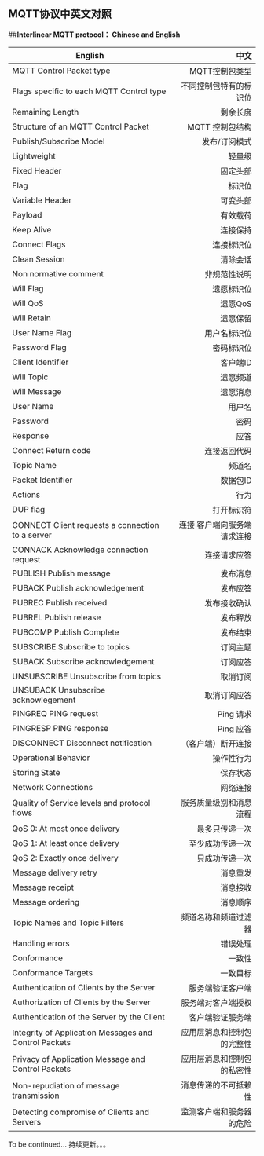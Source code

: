 ## MQTT协议中英文对照
##**Interlinear MQTT protocol： Chinese and English**

| English       | 中文   |  
| --------   | -----:  |
|  MQTT Control Packet type    | MQTT控制包类型 | 
|  Flags specific to each MQTT Control type       |   不同控制包特有的标识位  |  
| Remaining Length        |    剩余长度    | 
|Structure of an MQTT Control Packet|MQTT 控制包结构
|Publish/Subscribe Model|发布/订阅模式
|Lightweight|轻量级
|Fixed Header|固定头部
|Flag|标识位
|Variable Header|可变头部
|Payload|有效载荷
|Keep Alive|连接保持
|Connect Flags|连接标识位
|Clean Session|清除会话
|Non normative comment|非规范性说明
|Will Flag|遗愿标识位
|Will QoS|遗愿QoS
|Will Retain|遗愿保留
|User Name Flag|用户名标识位
|Password Flag|密码标识位
|Client Identifier|客户端ID
|Will Topic|遗愿频道
|Will Message|遗愿消息
|User Name|用户名
|Password|密码
|Response|应答
|Connect Return code|连接返回代码
|Topic Name|频道名
|Packet Identifier|数据包ID
|Actions|行为
|DUP flag|打开标识符
|CONNECT Client requests a connection to a server|连接 客户端向服务端请求连接
|CONNACK Acknowledge connection request|连接请求应答
|PUBLISH  Publish message|发布消息
|PUBACK  Publish acknowledgement|发布应答
|PUBREC  Publish received|发布接收确认
|PUBREL   Publish release|发布释放
|PUBCOMP Publish Complete|发布结束
|SUBSCRIBE Subscribe to topics|订阅主题
|SUBACK  Subscribe acknowledgement|订阅应答
|UNSUBSCRIBE Unsubscribe from topics|取消订阅
|UNSUBACK Unsubscribe acknowlegement|取消订阅应答
|PINGREQ  PING request|Ping 请求
|PINGRESP  PING response|Ping 应答
|DISCONNECT Disconnect notification|（客户端）断开连接
|Operational Behavior|操作性行为
|Storing State|保存状态
|Network Connections|网络连接
|Quality of Service levels and protocol flows|服务质量级别和消息流程
|QoS 0: At most once delivery|最多只传递一次
|QoS 1: At least once delivery|至少成功传递一次
|QoS 2: Exactly once delivery|只成功传递一次
|Message delivery retry|消息重发
|Message receipt|消息接收
|Message ordering|消息顺序
|Topic Names and Topic Filters|频道名称和频道过滤器
|Handling errors|错误处理
|Conformance|一致性
|Conformance Targets|一致目标
|Authentication of Clients by the Server|服务端验证客户端
|Authorization of Clients by the Server|服务端对客户端授权
|Authentication of the Server by the Client|客户端验证服务端
|Integrity of Application Messages and Control Packets|应用层消息和控制包的完整性
|Privacy of Application Message and Control Packets|应用层消息和控制包的私密性
|Non-repudiation of message transmission|消息传递的不可抵赖性
|Detecting compromise of Clients and Servers|监测客户端和服务器的危险
To be continued...
持续更新。。。

